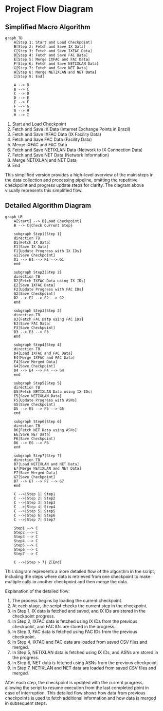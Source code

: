 # Project Flow Diagram

## Simplified Macro Algorithm

```mermaid
graph TD
    A[Step 1: Start and Load Checkpoint]
    B[Step 2: Fetch and Save IX Data]
    C[Step 3: Fetch and Save IXFAC Data]
    D[Step 4: Fetch and Save FAC Data]
    E[Step 5: Merge IXFAC and FAC Data]
    F[Step 6: Fetch and Save NETIXLAN Data]
    G[Step 7: Fetch and Save NET Data]
    H[Step 8: Merge NETIXLAN and NET Data]
    I[Step 9: End]

    A --> B
    B --> C
    C --> D
    D --> E
    E --> F
    F --> G
    G --> H
    H --> I
```

1. Start and Load Checkpoint
2. Fetch and Save IX Data (Internet Exchange Points in Brazil)
3. Fetch and Save IXFAC Data (IX Facility Data)
4. Fetch and Save FAC Data (Facility Data)
5. Merge IXFAC and FAC Data
6. Fetch and Save NETIXLAN Data (Network to IX Connection Data)
7. Fetch and Save NET Data (Network Information)
8. Merge NETIXLAN and NET Data
9. End

This simplified version provides a high-level overview of the main steps in the data collection and processing pipeline, omitting the repetitive checkpoint and progress update steps for clarity. The diagram above visually represents this simplified flow.

## Detailed Algorithm Diagram

```mermaid
graph LR
    A[Start] --> B[Load Checkpoint]
    B --> C{Check Current Step}
    
    subgraph Step1[Step 1]
    direction TB
    D1[Fetch IX Data]
    E1[Save IX Data]
    F1[Update Progress with IX IDs]
    G1[Save Checkpoint]
    D1 --> E1 --> F1 --> G1
    end
    
    subgraph Step2[Step 2]
    direction TB
    D2[Fetch IXFAC Data using IX IDs]
    E2[Save IXFAC Data]
    F2[Update Progress with FAC IDs]
    G2[Save Checkpoint]
    D2 --> E2 --> F2 --> G2
    end
    
    subgraph Step3[Step 3]
    direction TB
    D3[Fetch FAC Data using FAC IDs]
    E3[Save FAC Data]
    F3[Save Checkpoint]
    D3 --> E3 --> F3
    end
    
    subgraph Step4[Step 4]
    direction TB
    D4[Load IXFAC and FAC Data]
    E4[Merge IXFAC and FAC Data]
    F4[Save Merged Data]
    G4[Save Checkpoint]
    D4 --> E4 --> F4 --> G4
    end
    
    subgraph Step5[Step 5]
    direction TB
    D5[Fetch NETIXLAN Data using IX IDs]
    E5[Save NETIXLAN Data]
    F5[Update Progress with ASNs]
    G5[Save Checkpoint]
    D5 --> E5 --> F5 --> G5
    end
    
    subgraph Step6[Step 6]
    direction TB
    D6[Fetch NET Data using ASNs]
    E6[Save NET Data]
    F6[Save Checkpoint]
    D6 --> E6 --> F6
    end
    
    subgraph Step7[Step 7]
    direction TB
    D7[Load NETIXLAN and NET Data]
    E7[Merge NETIXLAN and NET Data]
    F7[Save Merged Data]
    G7[Save Checkpoint]
    D7 --> E7 --> F7 --> G7
    end
    
    C -->|Step 1| Step1
    C -->|Step 2| Step2
    C -->|Step 3| Step3
    C -->|Step 4| Step4
    C -->|Step 5| Step5
    C -->|Step 6| Step6
    C -->|Step 7| Step7
    
    Step1 --> C
    Step2 --> C
    Step3 --> C
    Step4 --> C
    Step5 --> C
    Step6 --> C
    Step7 --> C
    
    C -->|Step > 7| Z[End]
```

This diagram represents a more detailed flow of the algorithm in the script, including the steps where data is retrieved from one checkpoint to make multiple calls in another checkpoint and then merge the data.

Explanation of the detailed flow:

1. The process begins by loading the current checkpoint.
2. At each stage, the script checks the current step in the checkpoint.
3. In Step 1, IX data is fetched and saved, and IX IDs are stored in the checkpoint progress.
4. In Step 2, IXFAC data is fetched using IX IDs from the previous checkpoint, and FAC IDs are stored in the progress.
5. In Step 3, FAC data is fetched using FAC IDs from the previous checkpoint.
6. In Step 4, IXFAC and FAC data are loaded from saved CSV files and merged.
7. In Step 5, NETIXLAN data is fetched using IX IDs, and ASNs are stored in the progress.
8. In Step 6, NET data is fetched using ASNs from the previous checkpoint.
9. In Step 7, NETIXLAN and NET data are loaded from saved CSV files and merged.

After each step, the checkpoint is updated with the current progress, allowing the script to resume execution from the last completed point in case of interruption. This detailed flow shows how data from previous checkpoints is used to fetch additional information and how data is merged in subsequent steps.

